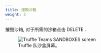 ```yaml
---
title: 摧毁沙箱
weight: 3
---
```


摧毁沙箱, 对于所需的沙箱点击 <span class="inline-button red">DELETE</span> .

<figure class="screenshot">
  <img class="w-100" src="/img/docs/teams/sandboxes.png" alt="Truffle Teams SANDBOXES screen">
  <figcaption class="text-center"> Truffle 队沙盒屏幕。</figcaption>
</figure>
